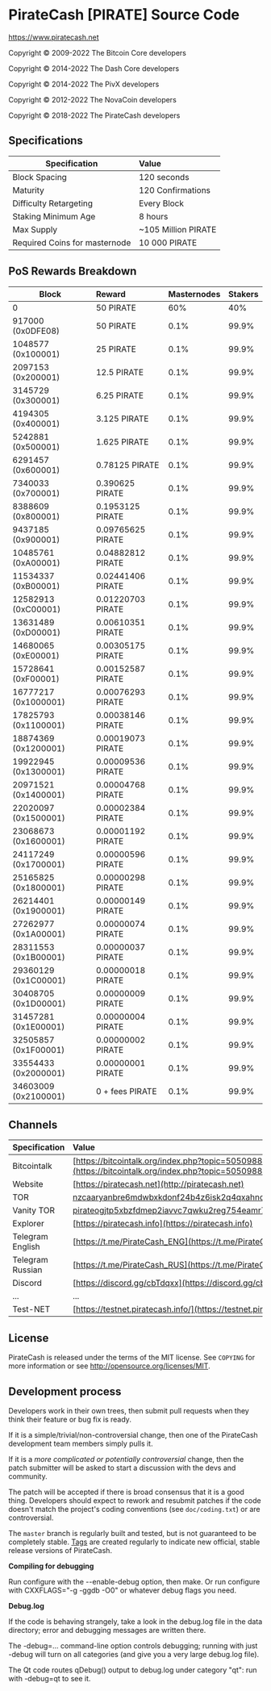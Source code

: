                  
PirateCash [PIRATE] Source Code
================================

https://www.piratecash.net


Copyright © 2009-2022	The Bitcoin Core developers

Copyright © 2014-2022	The Dash Core developers

Copyright © 2014-2022	The PivX developers

Copyright © 2012-2022	The NovaCoin developers

Copyright © 2018-2022	The PirateCash developers


## Specifications


| Specification                 | Value               |
| ----------------------------- |:--------------------|
| Block Spacing                 | 120 seconds         |
| Maturity                      | 120 Confirmations   |
| Difficulty Retargeting        | Every Block         |
| Staking Minimum Age           | 8 hours             |
| Max Supply                    | ~105 Million PIRATE |
| Required Coins for masternode | 10 000 PIRATE       |


## PoS Rewards Breakdown

| Block                 | Reward            | Masternodes | Stakers    |
|---------------------- |:----------------- |:----------- |:---------- |
| 0                     | 50         PIRATE | 60%         | 40%        |
| 917000  (0x0DFE08)    | 50         PIRATE | 0.1%        | 99.9%      |
| 1048577 (0x100001)    | 25         PIRATE | 0.1%        | 99.9%      |
| 2097153 (0x200001)    | 12.5       PIRATE | 0.1%        | 99.9%      |
| 3145729 (0x300001)    | 6.25       PIRATE | 0.1%        | 99.9%      |
| 4194305 (0x400001)    | 3.125      PIRATE | 0.1%        | 99.9%      |
| 5242881 (0x500001)    | 1.625      PIRATE | 0.1%        | 99.9%      |
| 6291457 (0x600001)    | 0.78125    PIRATE | 0.1%        | 99.9%      |
| 7340033 (0x700001)    | 0.390625   PIRATE | 0.1%        | 99.9%      |
| 8388609 (0x800001)    | 0.1953125  PIRATE | 0.1%        | 99.9%      |
| 9437185 (0x900001)    | 0.09765625 PIRATE | 0.1%        | 99.9%      |
| 10485761 (0xA00001)   | 0.04882812 PIRATE | 0.1%        | 99.9%      |
| 11534337 (0xB00001)   | 0.02441406 PIRATE | 0.1%        | 99.9%      |
| 12582913 (0xC00001)   | 0.01220703 PIRATE | 0.1%        | 99.9%      |
| 13631489 (0xD00001)   | 0.00610351 PIRATE | 0.1%        | 99.9%      |
| 14680065 (0xE00001)   | 0.00305175 PIRATE | 0.1%        | 99.9%      |
| 15728641 (0xF00001)   | 0.00152587 PIRATE | 0.1%        | 99.9%      |
| 16777217 (0x1000001)  | 0.00076293 PIRATE | 0.1%        | 99.9%      |
| 17825793 (0x1100001)  | 0.00038146 PIRATE | 0.1%        | 99.9%      |
| 18874369 (0x1200001)  | 0.00019073 PIRATE | 0.1%        | 99.9%      |
| 19922945 (0x1300001)  | 0.00009536 PIRATE | 0.1%        | 99.9%      |
| 20971521 (0x1400001)  | 0.00004768 PIRATE | 0.1%        | 99.9%      |
| 22020097 (0x1500001)  | 0.00002384 PIRATE | 0.1%        | 99.9%      |
| 23068673 (0x1600001)  | 0.00001192 PIRATE | 0.1%        | 99.9%      |
| 24117249 (0x1700001)  | 0.00000596 PIRATE | 0.1%        | 99.9%      |
| 25165825 (0x1800001)  | 0.00000298 PIRATE | 0.1%        | 99.9%      |
| 26214401 (0x1900001)  | 0.00000149 PIRATE | 0.1%        | 99.9%      |
| 27262977 (0x1A00001)  | 0.00000074 PIRATE | 0.1%        | 99.9%      |
| 28311553 (0x1B00001)  | 0.00000037 PIRATE | 0.1%        | 99.9%      |
| 29360129 (0x1C00001)  | 0.00000018 PIRATE | 0.1%        | 99.9%      |
| 30408705 (0x1D00001)  | 0.00000009 PIRATE | 0.1%        | 99.9%      |
| 31457281 (0x1E00001)  | 0.00000004 PIRATE | 0.1%        | 99.9%      |
| 32505857 (0x1F00001)  | 0.00000002 PIRATE | 0.1%        | 99.9%      |
| 33554433 (0x2000001)  | 0.00000001 PIRATE | 0.1%        | 99.9%      |
| 34603009 (0x2100001)  | 0 + fees   PIRATE | 0.1%        | 99.9%      |



## Channels

| Specification     | Value             |
| -------------     |:------------------|
| Bitcointalk       | [https://bitcointalk.org/index.php?topic=5050988](https://bitcointalk.org/index.php?topic=5050988)       |
| Website           | [https://piratecash.net](http://piratecash.net) |
| TOR               | [nzcaaryanbre6mdwbxkdonf24b4z6isk2q4qxahno42f4gso3ddjwpad.onion](nzcaaryanbre6mdwbxkdonf24b4z6isk2q4qxahno42f4gso3ddjwpad.onion) |
| Vanity TOR        | [pirateogjtp5xbzfdmep2iavvc7qwku2reg754eamr7bxnospyqkqoad.onion](pirateogjtp5xbzfdmep2iavvc7qwku2reg754eamr7bxnospyqkqoad.onion) |
| Explorer          | [https://piratecash.info](https://piratecash.info)|
| Telegram English  | [https://t.me/PirateCash_ENG](https://t.me/PirateCash_ENG)|
| Telegram Russian  | [https://t.me/PirateCash_RUS](https://t.me/PirateCash_RUS)|
| Discord           | [https://discord.gg/cbTdqxx](https://discord.gg/cbTdqxx)|
| ...               | ... |
| Test-NET          | [https://testnet.piratecash.info/](https://testnet.piratecash.info)|

License
-------

PirateCash is released under the terms of the MIT license. See `COPYING` for more
information or see http://opensource.org/licenses/MIT.

Development process
-------------------

Developers work in their own trees, then submit pull requests when they think
their feature or bug fix is ready.

If it is a simple/trivial/non-controversial change, then one of the PirateCash
development team members simply pulls it.

If it is a *more complicated or potentially controversial* change, then the patch
submitter will be asked to start a discussion with the devs and community.

The patch will be accepted if there is broad consensus that it is a good thing.
Developers should expect to rework and resubmit patches if the code doesn't
match the project's coding conventions (see `doc/coding.txt`) or are
controversial.

The `master` branch is regularly built and tested, but is not guaranteed to be
completely stable. [Tags](https://github.com/piratecash/piratecash/tags) are created
regularly to indicate new official, stable release versions of PirateCash.


**Compiling for debugging**

Run configure with the --enable-debug option, then make. Or run configure with
CXXFLAGS="-g -ggdb -O0" or whatever debug flags you need.

**Debug.log**

If the code is behaving strangely, take a look in the debug.log file in the data directory;
error and debugging messages are written there.

The -debug=... command-line option controls debugging; running with just -debug will turn
on all categories (and give you a very large debug.log file).

The Qt code routes qDebug() output to debug.log under category "qt": run with -debug=qt
to see it.
